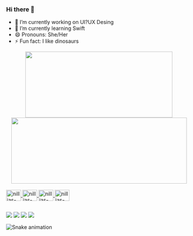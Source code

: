 ### Hi there 👋

- 🔭 I’m currently working on UI?UX Desing
- 🌱 I’m currently learning Swift
- 😄 Pronouns: She/Her
- ⚡ Fun fact: I like dinosaurs

<!-- Estatus do git -->
<div align="center">
  <a href="https://github.com/nillias">
  <img height="180em" width="400em" src="https://github-readme-stats.vercel.app/api?username=nillias&show_icons=true&theme=onedark&include_all_commits=true&count_private=true"/>
  <img height="180em" width="477em" src="https://github-readme-stats.vercel.app/api/top-langs/?username=nillias&layout=compact&langs_count=7&theme=onedark"/>
</div>
  
<!-- Icons das ferramentas e linguagens -->
  <div style="display: inline_block"><br>
  <img align="center" alt="nillias-figma" height="30" width="40" src="https://cdn.jsdelivr.net/gh/devicons/devicon/icons/figma/figma-original.svg">
  <img align="center" alt="nillias-illus" height="30" width="40" src="https://cdn.jsdelivr.net/gh/devicons/devicon/icons/illustrator/illustrator-plain.svg">
  
  <img align="center" alt="nillias-ps" height="30" width="40" src="https://cdn.jsdelivr.net/gh/devicons/devicon/icons/photoshop/photoshop-plain.svg">
  <img align="center" alt="nillias-swift" height="30" width="40" src="https://cdn.jsdelivr.net/gh/devicons/devicon/icons/swift/swift-original.svg">
  
  ##

 <!-- Redes Sociais -->   
 <div> 
  <a href="https://instagram.com/nillias" target="_blank"><img src="https://img.shields.io/badge/-Instagram-%23E4405F?style=for-the-badge&logo=instagram&logoColor=white" target="_blank"></a>
 <a href="https://www.behance.net/nnillias" target="_blank"><img src="https://img.shields.io/badge/-Behance-blue?style=for-the-badge&logo=behance&logoColor=white" target="_blank"></a> 
  <a href = "mailto:nilliasusa@gmail.com"><img src="https://img.shields.io/badge/-Gmail-%23333?style=for-the-badge&logo=gmail&logoColor=white" target="_blank"></a>
  <a href="https://www.linkedin.com/in/nillias" target="_blank"><img src="https://img.shields.io/badge/-LinkedIn-%230077B5?style=for-the-badge&logo=linkedin&logoColor=white" target="_blank"></a>
   
 ![Snake animation](https://github.com/nillias/nillias/blob/output/github-contribution-grid-snake.svg)
   
  <div>
  



